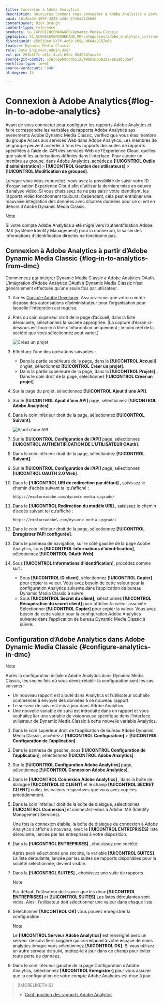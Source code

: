 ```yaml
---
title: Connexion à Adobe Analytics
description: Découvrez comment vous connecter à Adobe Analytics à partir d’Adobe Dynamic Media Classic.
uuid: 5614babe-1097-4228-a3dc-27e5a25366d5
contentOwner: Rick Brough
content-type: reference
products: SG_EXPERIENCEMANAGER/Dynamic-Media-Classic
geptopics: SG_SCENESEVENONDEMAND_PK/categories/adobe_analytics_instrumentation_kit
discoiquuid: e5b510a8-8b7f-4c60-869e-d664a8157e63
feature: Dynamic Media Classic
role: Data Engineer,Admin,User
exl-id: 261b8f7c-c61c-4ce3-b9dc-8549347aca2e
source-git-commit: 65e3b69bdcbd651a5f9ab100592217e61a8c05ef
workflow-type: tm+mt
source-wordcount: '846'
ht-degree: 1%

---
```


# Connexion à Adobe Analytics{#log-in-to-adobe-analytics}

Avant de vous connecter pour configurer les rapports Adobe Analytics et faire correspondre les variables de rapports Adobe Analytics aux événements Adobe Dynamic Media Classic, vérifiez que vous êtes membre du groupe Accès aux services Web dans Adobe Analytics. Les membres de ce groupe peuvent accéder à tous les rapports des suites de rapports spécifiées à l’aide de l’API des services Web de l’Experience Cloud, quelles que soient les autorisations définies dans l’interface. Pour ajouter un membre au groupe, dans Adobe Analytics, accédez à **[!UICONTROL Outils d’administration]** > **[!UICONTROL Gestion des utilisateurs]** > **[!UICONTROL Modification de groupes]**.

Lorsque vous vous connectez, vous avez la possibilité de saisir votre ID d’organisation Experience Cloud afin d’utiliser la dernière mise en oeuvre d’analyse vidéo. Si vous choisissez de ne pas saisir votre identifiant, les rapports vidéo fonctionnent toujours. Cependant, cela peut entraîner une mauvaise intégration des données avec d’autres données pour ce client en dehors d’Adobe Dynamic Media Classic.

>[!NOTE]
>
>Si votre compte Adobe Analytics a été migré vers l’authentification Adobe IMS (système Identity Management) pour la connexion, la saisie des informations d’identification directes ne fonctionne pas.

## Connexion à Adobe Analytics à partir d’Adobe Dynamic Media Classic {#log-in-to-analytics-from-dmc}

Commencez par intégrer Dynamic Media Classic à Adobe Analytics OAuth. L’intégration d’Adobe Analytics OAuth à Dynamic Media Classic n’est généralement effectuée qu’une seule fois par utilisateur.

1. Accès [Console Adobe Developer](https://developer.adobe.com/console). Assurez-vous que votre compte dispose des autorisations d’administrateur pour l’organisation pour laquelle l’intégration est requise.
1. Près du coin supérieur droit de la page d’accueil, dans la liste déroulante, sélectionnez la société appropriée. (La capture d’écran ci-dessous est fournie à titre d’information uniquement ; le nom réel de la société que vous sélectionnez peut varier.)

   ![Créez un projet](assets/analytics-oauth1.png)

1. Effectuez l’une des opérations suivantes :

   * Dans la partie supérieure de la page, dans la **[!UICONTROL Accueil]** onglet, sélectionnez **[!UICONTROL Créer un projet]**.
   * Dans la partie supérieure de la page, dans la **[!UICONTROL Projets]** . Dans le coin droit de la page, sélectionnez **[!UICONTROL Créer un projet]**.

1. Sur la page du projet, sélectionnez **[!UICONTROL Ajout d’une API]**.
1. Sur le **[!UICONTROL Ajout d’une API]** page, sélectionnez **[!UICONTROL Adobe Analytics]**.
1. Dans le coin inférieur droit de la page, sélectionnez **[!UICONTROL Suivant]**.

   ![Ajout d’une API](assets/analytics-oauth2.png)

1. Sur le **[!UICONTROL Configuration de l’API]** page, sélectionnez **[!UICONTROL AUTHENTIFICATION DE L’UTILISATEUR OAuth]**.
1. Dans le coin inférieur droit de la page, sélectionnez **[!UICONTROL Suivant]**.
1. Sur le **[!UICONTROL Configuration de l’API]** page, sélectionnez **[!UICONTROL OAUTH 2.0 Web]**.
1. Dans le **[!UICONTROL URI de redirection par défaut]** , saisissez le chemin d’accès suivant tel qu’affiché :

   `https://exploreadobe.com/dynamic-media-upgrade/`

1. Dans le **[!UICONTROL Redirection du modèle URI]** , saisissez le chemin d’accès suivant tel qu’affiché :

   `https://exploreadobe\.com/dynamic-media-upgrade/`

1. Dans le coin inférieur droit de la page, sélectionnez **[!UICONTROL Enregistrer l’API configurée]**.
1. Dans le panneau de navigation, sur le côté gauche de la page Adobe Analytics, sous **[!UICONTROL Informations d’identification]**, sélectionnez **[!UICONTROL OAuth Web]**.
1. Sous **[!UICONTROL Informations d’identification]**, procédez comme suit :
   * Sous **[!UICONTROL ID client]**, sélectionnez **[!UICONTROL Copier]** pour copier la valeur. Vous avez besoin de cette valeur pour la configuration Analytics suivante dans l’application de bureau Dynamic Media Classic à suivre.
   * Sous **[!UICONTROL Secret du client]**, sélectionnez **[!UICONTROL Récupération du secret client]** pour afficher la valeur associée. Sélectionner **[!UICONTROL Copier]** pour copier la valeur. Vous avez besoin de cette valeur pour la configuration Adobe Analytics suivante dans l’application de bureau Dynamic Media Classic à suivre.

## Configuration d’Adobe Analytics dans Adobe Dynamic Media Classic {#configure-analytics-in-dmc}

>[!NOTE]
>
>Après la configuration initiale d’Adobe Analytics dans Dynamic Media Classic, les seules fois où vous devez rétablir la configuration sont les cas suivants :
>
>* Un nouveau rapport est ajouté dans Analytics et l’utilisateur souhaite commencer à envoyer des données à ce nouveau rapport.
>* Le serveur de suivi est mis à jour dans Adobe Analytics.
>* Une nouvelle variable de suivi est introduite dans un rapport et vous souhaitez lier une variable de visionneuse spécifique dans l’interface utilisateur de Dynamic Media Classic à cette nouvelle variable Analytics.
>


1. Dans le coin supérieur droit de l’application de bureau Adobe Dynamic Media Classic, accédez à **[!UICONTROL Configuration]** > **[!UICONTROL Configuration de l’application]**.
1. Dans le panneau de gauche, sous **[!UICONTROL Configuration de l’application]**, sélectionnez **[!UICONTROL Adobe Analytics]**.
1. Sur le **[!UICONTROL Configuration Adobe Analytics]** page, sélectionnez **[!UICONTROL Connexion Adobe Analytics]**.
1. Dans le **[!UICONTROL Connexion Adobe Analytics]** , dans la boîte de dialogue **[!UICONTROL ID CLIENT]** et le champ **[!UICONTROL SECRET CLIENT]** collez les valeurs respectives que vous avez copiées précédemment.
1. Dans le coin inférieur droit de la boîte de dialogue, sélectionnez **[!UICONTROL Connexion]** et connectez-vous à Adobe IMS (Identity Management Services).

   Une fois la connexion établie, la boîte de dialogue de connexion à Adobe Analytics s’affiche à nouveau, avec le **[!UICONTROL ENTREPRISES]** liste déroulante, lancée par les entreprises à votre disposition.

1. Dans la **[!UICONTROL ENTREPRISES]** , choisissez une société.

   Après avoir sélectionné une société, la variable **[!UICONTROL SUITES]** La liste déroulante, lancée par les suites de rapports disponibles pour la société sélectionnée, devient visible.

1. Dans la **[!UICONTROL SUITES]** , choisissez une suite de rapports.

   >[!NOTE]
   >
   >Par défaut, l’utilisateur doit savoir que les deux **[!UICONTROL ENTREPRISES]** et **[!UICONTROL SUITES]** Les listes déroulantes sont vides. Ainsi, l’utilisateur doit sélectionner une valeur dans chaque liste.

1. Sélectionner **[!UICONTROL OK]** vous pouvez enregistrer la configuration.

   >[!NOTE]
   >
   >Le **[!UICONTROL Serveur Adobe Analytics]** est renseigné avec un serveur de suivi tiers suggéré qui correspond à votre espace de noms analytics lorsque vous sélectionnez **[!UICONTROL OK]**. Si vous utilisez un autre serveur de suivi, mettez-le à jour dans ce champ pour éviter toute perte de données.

1. Dans le coin inférieur gauche de la page Configuration d’Adobe Analytics, sélectionnez **[!UICONTROL Enregistrer]** pour vous assurer que la configuration de votre compte Adobe Analytics est mise à jour.

>[!MORELIKETHIS]
>
>* [Configuration des rapports Adobe Analytics](configuring-analytics-reports.md#configuring_adobe_analytics_reports)

